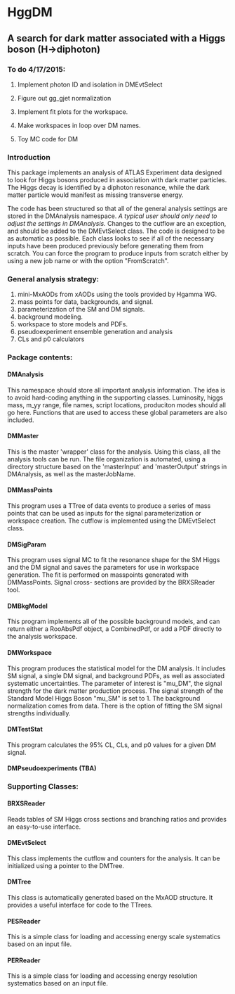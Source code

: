 # HggDM 

## A search for dark matter associated with a Higgs boson (H->diphoton)

### To do 4/17/2015:

1) Implement photon ID and isolation in DMEvtSelect

2) Figure out gg_gjet normalization

3) Implement fit plots for the workspace. 

4) Make workspaces in loop over DM names.

5) Toy MC code for DM

### Introduction
This package implements an analysis of ATLAS Experiment data designed to look
for Higgs bosons produced in association with dark matter particles. The Higgs
decay is identified by a diphoton resonance, while the dark matter particle
would manifest as missing transverse energy.

The code has been structured so that all of the general analysis settings are 
stored in the DMAnalysis namespace. *A typical user should only need to adjust
the settings in DMAnalysis.* Changes to the cutflow are an exception, and should
be added to the DMEvtSelect class. The code is designed to be as automatic as
possible. Each class looks to see if all of the necessary inputs have been 
produced previously before generating them from scratch. You can force the 
program to produce inputs from scratch either by using a new job name or with 
the option "FromScratch".

### General analysis strategy:
1)  mini-MxAODs from xAODs using the tools provided by Hgamma WG.
2)  mass points for data, backgrounds, and signal.
3)  parameterization of the SM and DM signals.
4)  background modeling.
5)  workspace to store models and PDFs.
6)  pseudoexperiment ensemble generation and analysis 
7)  CLs and p0 calculators

### Package contents:

#### DMAnalysis
  This namespace should store all important analysis information. The idea is to
  avoid hard-coding anything in the supporting classes. Luminosity, higgs mass,
  m_yy range, file names, script locations, produciton modes should all go here.
  Functions that are used to access these global parameters are also included.

#### DMMaster
  This is the master 'wrapper' class for the analysis. Using this class, all the
  analysis tools can be run. The file organization is automated, using a 
  directory structure based on the 'masterInput' and 'masterOutput' strings in 
  DMAnalysis, as well as the masterJobName.

#### DMMassPoints
 This program uses a TTree of data events to produce a series of mass points
 that can be used as inputs for the signal parameterization or workspace 
 creation. The cutflow is implemented using the DMEvtSelect class.
  
#### DMSigParam
 This program uses signal MC to fit the resonance shape for the SM Higgs and
 the DM signal and saves the parameters for use in workspace generation. The
 fit is performed on masspoints generated with DMMassPoints. Signal cross-
 sections are provided by the BRXSReader tool.

#### DMBkgModel
 This program implements all of the possible background models, and can return 
 either a RooAbsPdf object, a CombinedPdf, or add a PDF directly to the analysis
 workspace.

#### DMWorkspace
 This program produces the statistical model for the DM analysis. It includes SM
 signal, a single DM signal, and background PDFs, as well as associated 
 systematic uncertainties. The parameter of interest is "mu_DM", the signal 
 strength for the dark matter production process. The signal strength of the 
 Standard Model Higgs Boson "mu_SM" is set to 1. The background normalization 
 comes from data. There is the option of fitting the SM signal strengths 
 individually. 

#### DMTestStat
 This program calculates the 95% CL, CLs, and p0 values for a given DM signal. 

#### DMPseudoexperiments (TBA)

### Supporting Classes:

#### BRXSReader
 Reads tables of SM Higgs cross sections and branching ratios and provides an 
 easy-to-use interface.

#### DMEvtSelect
 This class implements the cutflow and counters for the analysis. It can be 
 initialized using a pointer to the DMTree. 

#### DMTree
 This class is automatically generated based on the MxAOD structure. It provides
 a useful interface for code to the TTrees. 

#### PESReader
 This is a simple class for loading and accessing energy scale systematics based
 on an input file. 

#### PERReader
 This is a simple class for loading and accessing energy resolution systematics
 based on an input file. 
